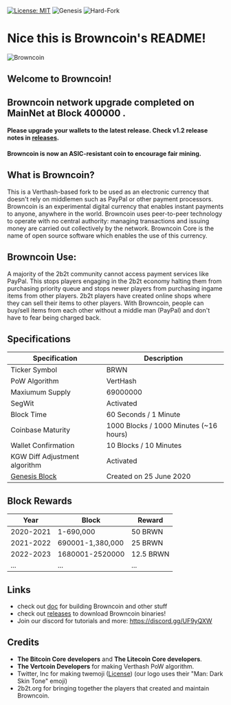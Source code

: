 [![License: MIT](https://img.shields.io/badge/License-MIT-yellow.svg)](https://opensource.org/licenses/MIT)
![Genesis](https://img.shields.io/badge/Genesis%20Block-June25,%202020-lightgrey)
![Hard-Fork](https://img.shields.io/badge/VertHash%20Hard%20Fork-Block%20400000-green)


# Nice this is Browncoin's README!

![Browncoin](https://cdn.discordapp.com/icons/681280771041918987/2889cce7028e2ab1ca64d5f7c62bfea9.png?size=256)

## Welcome to Browncoin! 

## Browncoin network upgrade completed on MainNet at Block 400000 . 
#### Please upgrade your wallets to the latest release. Check v1.2 release notes in [releases](https://github.com/browncoin-project/Browncoin/releases/).
#### Browncoin is now an ASIC-resistant coin to encourage fair mining.
What is Browncoin?
----------
This is a Verthash-based fork to be used as an electronic currency that doesn't rely on middlemen such as PayPal or other payment processors.
Browncoin is an experimental digital currency that enables instant payments to
anyone, anywhere in the world. Browncoin uses peer-to-peer technology to operate
with no central authority: managing transactions and issuing money are carried
out collectively by the network. Browncoin Core is the name of open source
software which enables the use of this currency.

## Browncoin Use:
A majority of the 2b2t community cannot access payment services like PayPal. This stops players engaging in the 2b2t economy halting them from purchasing priority queue and stops newer players from purchasing ingame items from other players. 2b2t players have created online shops where they can sell their items to other players. With Browncoin, people can buy/sell items from each other without a middle man (PayPal) and don't have to fear being charged back.

Specifications
--------------
Specification | Description
------------- | ----------
Ticker Symbol                  | BRWN
PoW Algorithm                  | VertHash
Maxiumum Supply                | 69000000
SegWit                         | Activated
Block Time                     | 60 Seconds / 1 Minute
Coinbase  Maturity             | 1000 Blocks / 1000 Minutes (~16 hours)
Wallet Confirmation            | 10 Blocks / 10 Minutes
KGW Diff Adjustment algorithm  | Activated
[Genesis Block](https://github.com/browncoin-project/Browncoin/blob/4fd417bcb8f71b184e2be24ff89b76c760295c5f/src/chainparams.cpp#L55) | Created on 25 June 2020

Block Rewards
-------------
Year | Block | Reward
---- | ----- | ------
2020-2021 | 1-690,000        | 50 BRWN
2021-2022 | 690001-1,380,000  | 25 BRWN
2022-2023 | 1680001-2520000 | 12.5 BRWN
...       | ...             | ...


## Links

- check out [doc](https://github.com/browncoin-project/Browncoin/tree/master/doc) for building Browncoin and other stuff
- check out [releases](https://github.com/browncoin-project/Browncoin/releases/) to download Browncoin binaries!
- Join our discord for tutorials and more: https://discord.gg/UF9yQXW

## Credits
- **The Bitcoin Core developers** and **The Litecoin Core developers**.
- **The Vertcoin Developers** for making Verthash PoW algorithm.
- Twitter, Inc for making twemoji ([License](https://github.com/twitter/twemoji/blob/master/LICENSE-GRAPHICS)) (our logo uses their "Man: Dark Skin Tone" emoji)
- 2b2t.org for bringing together the players that created and maintain Browncoin.
